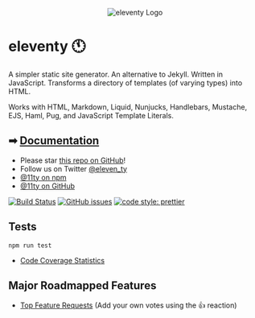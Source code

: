 <p align="center"><img src="https://www.11ty.io/img/logo-github.png" alt="eleventy Logo"></p>

# eleventy 🕚

A simpler static site generator. An alternative to Jekyll. Written in JavaScript. Transforms a directory of templates (of varying types) into HTML.

Works with HTML, Markdown, Liquid, Nunjucks, Handlebars, Mustache, EJS, Haml, Pug, and JavaScript Template Literals.

## ➡ [Documentation](https://www.11ty.io/docs/)

- Please star [this repo on GitHub](https://github.com/11ty/eleventy/)!
- Follow us on Twitter [@eleven_ty](https://twitter.com/eleven_ty)
- [@11ty on npm](https://www.npmjs.com/org/11ty)
- [@11ty on GitHub](https://github.com/11ty)

[![Build Status](https://img.shields.io/travis/11ty/eleventy/master.svg?style=for-the-badge)](https://travis-ci.org/11ty/eleventy) [![GitHub issues](https://img.shields.io/github/issues/11ty/eleventy.svg?style=for-the-badge)](https://github.com/11ty/eleventy/issues) [![code style: prettier](https://img.shields.io/badge/code_style-prettier-ff69b4.svg?style=for-the-badge)](https://github.com/prettier/prettier)

## Tests

```
npm run test
```

- [Code Coverage Statistics](https://github.com/11ty/eleventy/blob/master/docs/coverage.md)

## Major Roadmapped Features

- [Top Feature Requests](https://github.com/11ty/eleventy/issues?q=label%3Aneeds-votes+sort%3Areactions-%2B1-desc) (Add your own votes using the 👍 reaction)
